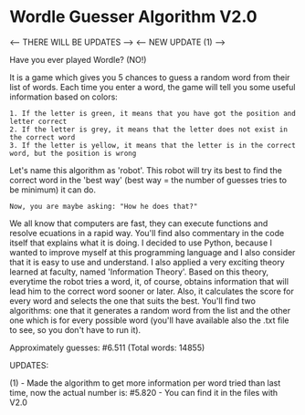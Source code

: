 # Wordle Guesser Algorithm V2.0

<-- THERE WILL BE UPDATES -->
<--    NEW UPDATE (1)     --> 

Have you ever played Wordle? (NO!)

It is a game which gives you 5 chances to guess a random word from their list of words. Each time you enter a word, the game will tell you some useful information based on colors:

    1. If the letter is green, it means that you have got the position and letter correct
    2. If the letter is grey, it means that the letter does not exist in the correct word
    3. If the letter is yellow, it means that the letter is in the correct word, but the position is wrong

Let's name this algorithm as 'robot'. This robot will try its best to find the correct word in the 'best way' (best way = the number of guesses tries to be minimum) it can do. 

    Now, you are maybe asking: "How he does that?"

We all know that computers are fast, they can execute functions and resolve ecuations in a rapid way. You'll find also commentary in the code itself that explains what it is doing. I decided to use Python, because I wanted to improve myself at this programming language and I also consider that it is easy to use and understand. I also applied a very exciting theory learned at faculty, named 'Information Theory'. Based on this theory, everytime the robot tries a word, it, of course, obtains information that will lead him to the correct word sooner or later. Also, it calculates the score for every word and selects the one that suits the best. You'll find two algorithms: one that it generates a random word from the list and the other one which is for every possible word (you'll have available also the .txt file to see, so you don't have to run it). 

Approximately guesses: #6.511 (Total words: 14855)

UPDATES: 

(1) - Made the algorithm to get more information per word tried than last time, now the actual number is: #5.820
    - You can find it in the files with V2.0


